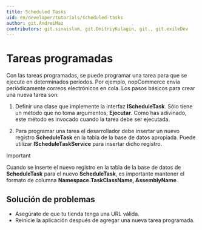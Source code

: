 ```yaml
---
title: Scheduled Tasks
uid: en/developer/tutorials/scheduled-tasks
author: git.AndreiMaz
contributors: git.sinaislam, git.DmitriyKulagin, git., git.exileDev
---
```


# Tareas programadas

Con las tareas programadas, se puede programar una tarea para que se ejecute en determinados períodos. Por ejemplo, nopCommerce envía periódicamente correos electrónicos en cola. Los pasos básicos para crear una nueva tarea son:

1. Definir una clase que implemente la interfaz **IScheduleTask**. Sólo tiene un método que no toma argumentos; **Ejecutar**. Como has adivinado, este método es invocado cuando la tarea debe ser ejecutada.

1. Para programar una tarea el desarrollador debe insertar un nuevo registro **ScheduleTask** en la tabla de la base de datos apropiada. Puede utilizar **IScheduleTaskService** para insertar dicho registro.

> [!IMPORTANT]
> 
> Cuando se inserte el nuevo registro en la tabla de la base de datos de **ScheduleTask** para el nuevo **ScheduleTask**, es importante mantener el formato de columna **Namespace.TaskClassName, AssemblyName**.

## Solución de problemas

- Asegúrate de que tu tienda tenga una URL válida.
- Reinicie la aplicación después de agregar una nueva tarea programada.
